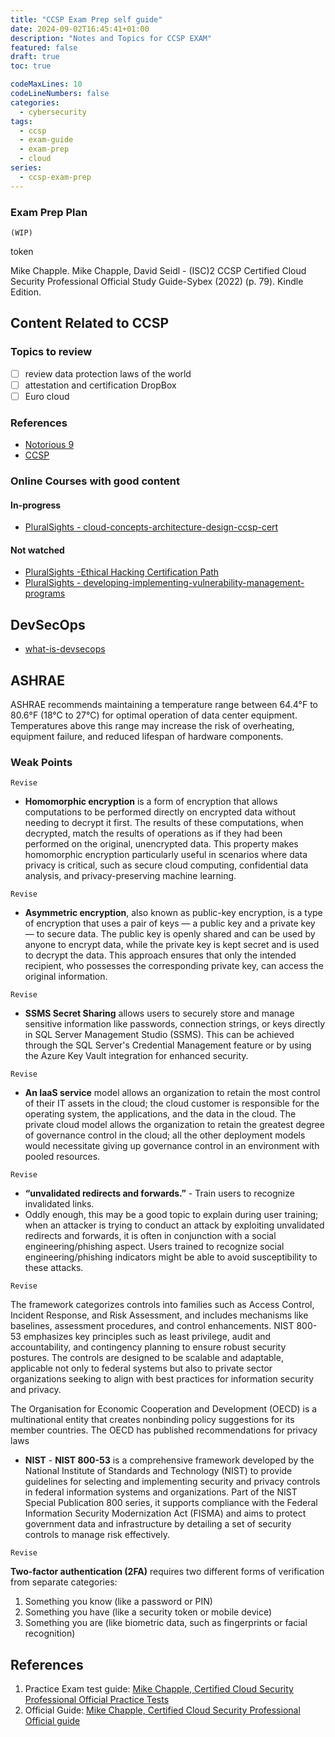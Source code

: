 ```yaml
---
title: "CCSP Exam Prep self guide"
date: 2024-09-02T16:45:41+01:00
description: "Notes and Topics for CCSP EXAM"
featured: false
draft: true
toc: true

codeMaxLines: 10
codeLineNumbers: false
categories:
  - cybersecurity
tags:
  - ccsp
  - exam-guide
  - exam-prep
  - cloud
series:
  - ccsp-exam-prep
---
```


### Exam Prep Plan

`(WIP)`

token

Mike Chapple. Mike Chapple, David Seidl - (ISC)2 CCSP Certified Cloud Security Professional Official
Study Guide-Sybex (2022) (p. 79). Kindle Edition.

## Content Related to CCSP

### Topics to review

- [ ] review data protection laws of the world
- [ ] attestation and certification DropBox
- [ ] Euro cloud

### References

* [Notorious 9](https://cloudsecurityalliance.org/press-releases/2013/02/25/ca-warns-providers-of-the-notorious-nine-cloud-computing-top-threats-in-2013)
* [CCSP](https://www.isc2.org/certifications/ccsp)

### Online Courses with good content

#### In-progress

* [ PluralSights - cloud-concepts-architecture-design-ccsp-cert](https://app.pluralsight.com/library/courses/cloud-concepts-architecture-design-ccsp-cert/table-of-contents)

#### Not watched

* [PluralSights -Ethical Hacking Certification Path](https://app.pluralsight.com/library/courses/vulnerability-analysis-ethical-hacking-ceh-cert/table-of-contents)
* [ PluralSights - developing-implementing-vulnerability-management-programs](https://app.pluralsight.com/library/courses/developing-implementing-vulnerability-management-programs/table-of-contents)

## DevSecOps

* [what-is-devsecops](https://www.microsoft.com/en-gb/security/business/security-101/what-is-devsecops)

## ASHRAE

ASHRAE recommends maintaining a temperature range between 64.4°F to 80.6°F (18°C to 27°C) for
optimal operation of data center equipment. Temperatures above this range may increase the risk of
overheating, equipment failure, and reduced lifespan of hardware components.


### Weak Points


`Revise`
* **Homomorphic encryption** is a form of encryption that allows computations to be performed
  directly on
  encrypted data without needing to decrypt it first. The results of these computations, when
  decrypted, match the results of operations as if they had been performed on the original,
  unencrypted data. This property makes homomorphic encryption particularly useful in scenarios
  where
  data privacy is critical, such as secure cloud computing, confidential data analysis, and
  privacy-preserving machine learning.

`Revise`
* **Asymmetric encryption**, also known as public-key encryption, is a type of encryption that uses
  a pair of keys — a public key and a private key — to secure data. The public key is openly shared
  and can be used by anyone to encrypt data, while the private key is kept secret and is used to
  decrypt the data. This approach ensures that only the intended recipient, who possesses the
  corresponding private key, can access the original information.

`Revise`
* **SSMS Secret Sharing** allows users to securely store and manage sensitive information like
  passwords, connection strings, or keys directly in SQL Server Management Studio (SSMS). This can
  be achieved through the SQL Server's Credential Management feature or by using the Azure Key Vault
  integration for enhanced security.

`Revise`

* **An IaaS service** model allows an organization to retain the most control of their IT assets in the
  cloud; the cloud customer is responsible for the operating system, the applications, and the data
  in the cloud. The private cloud model allows the organization to retain the greatest degree of
  governance control in the cloud; all the other deployment models would necessitate giving up
  governance control in an environment with pooled resources.

`Revise`
* **“unvalidated redirects and forwards.”** - Train users to recognize invalidated links.
* Oddly enough, this may be a good topic to explain during user training; when an attacker is trying
  to conduct an attack by exploiting unvalidated redirects and forwards, it is often in conjunction
  with a social engineering/phishing aspect. Users trained to recognize social engineering/phishing
  indicators might be able to avoid susceptibility to these attacks.

`Revise`

The framework categorizes controls into families such as Access Control, Incident Response, and Risk
Assessment, and includes mechanisms like baselines, assessment procedures, and control enhancements.
NIST 800-53 emphasizes key principles such as least privilege, audit and accountability, and
contingency planning to ensure robust security postures. The controls are designed to be scalable
and adaptable, applicable not only to federal systems but also to private sector organizations
seeking to align with best practices for information security and privacy.

The Organisation for Economic Cooperation and Development (OECD) is a multinational entity that
creates nonbinding policy suggestions for its member countries. The OECD has published
recommendations for privacy laws

* **NIST** - **NIST 800-53** is a comprehensive framework developed by the National Institute of
  Standards and Technology (NIST) to provide guidelines for selecting and implementing security and
  privacy controls in federal information systems and organizations. Part of the NIST Special
  Publication 800 series, it supports compliance with the Federal Information Security Modernization
  Act (FISMA) and aims to protect government data and infrastructure by detailing a set of security
  controls to manage risk effectively.

`Revise`

**Two-factor authentication (2FA)** requires two different forms of verification from separate categories:

1. Something you know (like a password or PIN)
2. Something you have (like a security token or mobile device)
3. Something you are (like biometric data, such as fingerprints or facial recognition)


## References

1. Practice Exam test guide:
   [Mike Chapple, Certified Cloud Security Professional Official Practice Tests](https://www.wiley.com/en-us/(ISC)2+CCSP+Certified+Cloud+Security+Professional+Official+Practice+Tests%2C+3rd+Edition-p-9781119909408)
2. Official
   Guide: [Mike Chapple, Certified Cloud Security Professional Official guide](https://www.wiley.com/en-us/(ISC)2+CCSP+Certified+Cloud+Security+Professional+Official+Study+Guide%2C+3rd+Edition-p-9781119909378)
